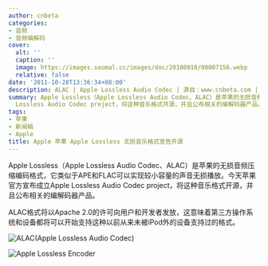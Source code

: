 ```yaml
---
author: cnbeta
categories:
- 音频
- 音频编解码
cover:
  alt: ''
  caption: ''
  image: https://images.soomal.cc/images/doc/20100910/00007156.webp
  relative: false
date: '2011-10-28T13:36:34+08:00'
description: ALAC | Apple Lossless Audio Codec | 源自：www.cnbeta.com | 版权：转载 |  平均/总评分：10.00/30
summary: Apple Lossless（Apple Lossless Audio Codec、ALAC）是苹果的无损音频压缩编码格式，它类似于APE和FLAC可以实现较小容量的声音无损播放。今天苹果官方宣布成立Apple
  Lossless Audio Codec project，将这种音乐格式开源，并且公布相关的编解码器产品。这意味着第三方操作系统和设备都将可以开始支持这种以前从来未被iPod外的设备支持过的格式。
tags:
- 苹果
- 新闻稿
- Apple
title: Apple 苹果 Apple Lossless 无损音乐格式宣告开源
---
```


Apple Lossless（Apple Lossless Audio Codec、ALAC）是苹果的无损音频压缩编码格式，它类似于APE和FLAC可以实现较小容量的声音无损播放。今天苹果官方宣布成立Apple Lossless Audio Codec project，将这种音乐格式开源，并且公布相关的编解码器产品。



ALAC格式将以Apache 2.0的许可向用户和开发者发放，这意味着第三方操作系统和设备都将可以开始支持这种以前从来未被iPod外的设备支持过的格式。



![ALAC(Apple Lossless Audio Codec)](https://images.soomal.cc/images/doc/20100910/00007156.webp)



![Apple Lossless Encoder](https://images.soomal.cc/images/doc/20111028/00014465.webp)